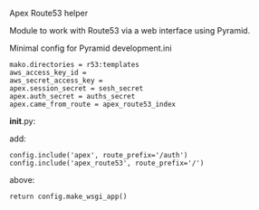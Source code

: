 Apex Route53 helper

Module to work with Route53 via a web interface using Pyramid.


Minimal config for Pyramid development.ini

    mako.directories = r53:templates
    aws_access_key_id = 
    aws_secret_access_key = 
    apex.session_secret = sesh_secret
    apex.auth_secret = auths_secret
    apex.came_from_route = apex_route53_index

__init__.py:

add: 

    config.include('apex', route_prefix='/auth')
    config.include('apex_route53', route_prefix='/')

above:

    return config.make_wsgi_app()
